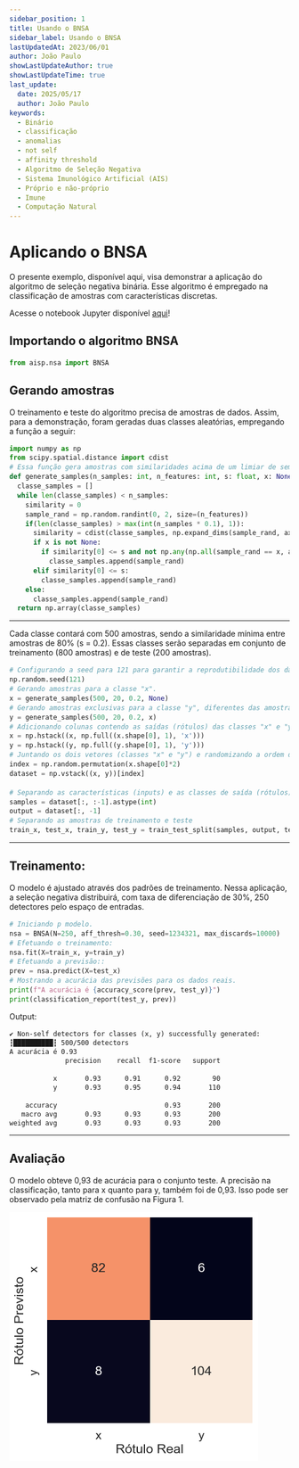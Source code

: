```yaml
---
sidebar_position: 1
title: Usando o BNSA
sidebar_label: Usando o BNSA
lastUpdatedAt: 2023/06/01
author: João Paulo
showLastUpdateAuthor: true
showLastUpdateTime: true
last_update:
  date: 2025/05/17
  author: João Paulo
keywords:
  - Binário
  - classificação
  - anomalias
  - not self
  - affinity threshold
  - Algoritmo de Seleção Negativa
  - Sistema Imunológico Artificial (AIS)
  - Próprio e não-próprio
  - Imune
  - Computação Natural
---
```


# Aplicando o BNSA

O presente exemplo, disponível aqui, visa demonstrar a aplicação do algoritmo de seleção negativa binária. Esse algoritmo é empregado na classificação de amostras com características discretas. 


Acesse o notebook Jupyter disponível [aqui](https://github.com/AIS-Package/aisp/blob/0.1.x/examples/BNSA/example_with_randomly_generated_dataset-pt.ipynb)!

## Importando o algoritmo BNSA

```python
from aisp.nsa import BNSA
```

## Gerando amostras

O treinamento e teste do algoritmo precisa de amostras de dados. Assim, para a demonstração, foram geradas duas classes aleatórias, empregando a função a seguir:

```python
import numpy as np
from scipy.spatial.distance import cdist
# Essa função gera amostras com similaridades acima de um limiar de semelhança.
def generate_samples(n_samples: int, n_features: int, s: float, x: None):
  classe_samples = []
  while len(classe_samples) < n_samples:
    similarity = 0
    sample_rand = np.random.randint(0, 2, size=(n_features))
    if(len(classe_samples) > max(int(n_samples * 0.1), 1)):
      similarity = cdist(classe_samples, np.expand_dims(sample_rand, axis=0), metric='hamming')[0, :]
      if x is not None:
        if similarity[0] <= s and not np.any(np.all(sample_rand == x, axis=1)):
          classe_samples.append(sample_rand)
      elif similarity[0] <= s:
        classe_samples.append(sample_rand)
    else:
      classe_samples.append(sample_rand)
  return np.array(classe_samples)
```

---

Cada classe contará com 500 amostras, sendo a similaridade mínima entre amostras de 80% (s = 0.2). Essas classes serão separadas em conjunto de treinamento (800 amostras) e de teste (200 amostras). 

```python
# Configurando a seed para 121 para garantir a reprodutibilidade dos dados gerados.
np.random.seed(121)
# Gerando amostras para a classe "x".
x = generate_samples(500, 20, 0.2, None)
# Gerando amostras exclusivas para a classe "y", diferentes das amostras presentes na classe "x".
y = generate_samples(500, 20, 0.2, x)
# Adicionando colunas contendo as saídas (rótulos) das classes "x" e "y".
x = np.hstack((x, np.full((x.shape[0], 1), 'x')))
y = np.hstack((y, np.full((y.shape[0], 1), 'y')))
# Juntando os dois vetores (classes "x" e "y") e randomizando a ordem das amostras.
index = np.random.permutation(x.shape[0]*2)
dataset = np.vstack((x, y))[index]

# Separando as características (inputs) e as classes de saída (rótulos).
samples = dataset[:, :-1].astype(int)
output = dataset[:, -1]
# Separando as amostras de treinamento e teste
train_x, test_x, train_y, test_y = train_test_split(samples, output, test_size=0.2, random_state=1234321)

```

---

## Treinamento:

O modelo é ajustado através dos padrões de treinamento. Nessa aplicação, a seleção negativa distribuirá, com taxa de diferenciação de 30%, 250 detectores pelo espaço de entradas.

```python
# Iniciando p modelo.
nsa = BNSA(N=250, aff_thresh=0.30, seed=1234321, max_discards=10000)
# Efetuando o treinamento: 
nsa.fit(X=train_x, y=train_y)
# Efetuando a previsão:: 
prev = nsa.predict(X=test_x)
# Mostrando a acurácia das previsões para os dados reais.
print(f"A acurácia é {accuracy_score(prev, test_y)}")
print(classification_report(test_y, prev))
```

Output:
```
✔ Non-self detectors for classes (x, y) successfully generated:  ┇██████████┇ 500/500 detectors
A acurácia é 0.93
              precision    recall  f1-score   support

           x       0.93      0.91      0.92        90
           y       0.93      0.95      0.94       110

    accuracy                           0.93       200
   macro avg       0.93      0.93      0.93       200
weighted avg       0.93      0.93      0.93       200
```

---

## Avaliação
O modelo obteve 0,93 de acurácia para o conjunto teste. A precisão na classificação, tanto para x quanto para y, também foi de 0,93. Isso pode ser observado pela matriz de confusão na Figura 1.

![](../../assets/matrizBNSA.png)